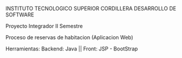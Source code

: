 INSTITUTO TECNOLOGICO SUPERIOR CORDILLERA
DESARROLLO DE SOFTWARE

Proyecto Integrador II Semestre

Proceso de reservas de habitacion (Aplicacion Web)

Herramientas: Backend: Java || Front: JSP - BootStrap
